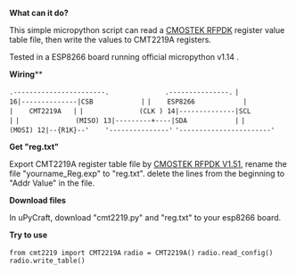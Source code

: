 **What can it do?**

This simple micropython script can read a [CMOSTEK RFPDK](http://www.hoperf.cn/ic/rf_receiver/CMT2219A.html) register value table file, then write the values  to CMT2219A  registers.

Tested in a ESP8266 board running official micropython v1.14 .

**Wiring****

`.-----------------------.              .---------------.`
`|                     16|--------------|CSB            |`
`|    ESP8266            |              |    CMT2219A   |`
`|              (CLK ) 14|--------------|SCL            |`
`|              (MISO) 13|---------+----|SDA            |`
`|              (MOSI) 12|--{R1K}--'    '---------------'`
`'-----------------------'`



**Get "reg.txt"**

Export CMT2219A register table file by [CMOSTEK RFPDK V1.51](http://www.hoperf.cn/ic/rf_receiver/CMT2219A.html), rename the file "yourname_Reg.exp" to "reg.txt". delete the lines from the beginning to "Addr	Value" in the file.



**Download files**

In uPyCraft, download "cmt2219.py" and "reg.txt" to your esp8266 board.



**Try to use**

`from cmt2219 import CMT2219A`
`radio = CMT2219A()`
`radio.read_config()`
`radio.write_table()`
